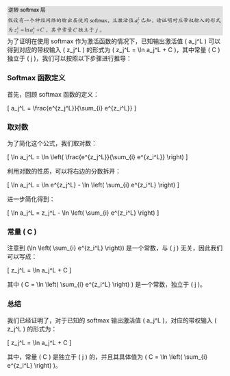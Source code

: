 ![alt text](微信截图_20240903143050.png)
为了证明在使用 softmax 作为激活函数的情况下，已知输出激活值 \( a_j^L \) 可以得到对应的带权输入 \( z_j^L \) 的形式为 \( z_j^L = \ln a_j^L + C \)，其中常量 \( C \) 独立于 \( j \)，我们可以按照以下步骤进行推导：

### Softmax 函数定义

首先，回顾 softmax 函数的定义：

\[ a_j^L = \frac{e^{z_j^L}}{\sum_{i} e^{z_i^L}} \]

### 取对数

为了简化这个公式，我们取对数：

\[ \ln a_j^L = \ln \left( \frac{e^{z_j^L}}{\sum_{i} e^{z_i^L}} \right) \]

利用对数的性质，可以将右边的分数拆开：

\[ \ln a_j^L = \ln e^{z_j^L} - \ln \left( \sum_{i} e^{z_i^L} \right) \]

进一步简化得到：

\[ \ln a_j^L = z_j^L - \ln \left( \sum_{i} e^{z_i^L} \right) \]

### 常量 \( C \)

注意到 \(\ln \left( \sum_{i} e^{z_i^L} \right)\) 是一个常数，与 \( j \) 无关，因此我们可以写成：

\[ z_j^L = \ln a_j^L + C \]

其中 \( C = \ln \left( \sum_{i} e^{z_i^L} \right) \) 是一个常数，独立于 \( j \)。

### 总结

我们已经证明了，对于已知的 softmax 输出激活值 \( a_j^L \)，对应的带权输入 \( z_j^L \) 的形式为：

\[ z_j^L = \ln a_j^L + C \]

其中，常量 \( C \) 是独立于 \( j \) 的，并且其具体值为 \( C = \ln \left( \sum_{i} e^{z_i^L} \right) \)。
